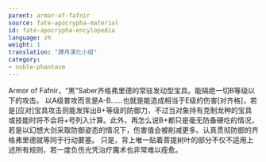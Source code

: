 ```yaml
---
parent: armor-of-fafnir
source: fate-apocrypha-material
id: fate-apocrypha-encylopedia
language: zh
weight: 1
translation: "譯月漢化小组"
category:
- noble-phantasm
---
```


Armor of Fafnir，“黑”Saber齐格弗里德的常驻发动型宝具。能隔绝一切B等级以下的攻击。
以A级普攻而言是A-B……也就是能造成相当于E级的伤害[对齐格]，若是[应对]宝具攻击则能发挥出B+等级的防御力，不过当对象持有克制龙种的宝具或技能时将不会将+号列入计算。此外，再怎么说B+都只是毫无防备硬吃的情况，若是以幻想大剑采取防御姿态的情况下，伤害值会被削减更多。认真贯彻防御的齐格弗里德就等同于行动要塞。
只是，背上唯一贴着菩提树叶的部分不仅不适用上述所有规则，若一度负伤光凭治疗魔术也非常难以痊愈。
